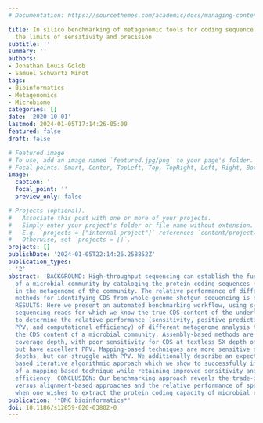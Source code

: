 ```yaml
---
# Documentation: https://sourcethemes.com/academic/docs/managing-content/

title: In silico benchmarking of metagenomic tools for coding sequence detection reveals
  the limits of sensitivity and precision
subtitle: ''
summary: ''
authors:
- Jonathan Louis Golob
- Samuel Schwartz Minot
tags:
- Bioinformatics
- Metagenomics
- Microbiome
categories: []
date: '2020-10-01'
lastmod: 2024-01-05T17:14:26-05:00
featured: false
draft: false

# Featured image
# To use, add an image named `featured.jpg/png` to your page's folder.
# Focal points: Smart, Center, TopLeft, Top, TopRight, Left, Right, BottomLeft, Bottom, BottomRight.
image:
  caption: ''
  focal_point: ''
  preview_only: false

# Projects (optional).
#   Associate this post with one or more of your projects.
#   Simply enter your project's folder or file name without extension.
#   E.g. `projects = ["internal-project"]` references `content/project/deep-learning/index.md`.
#   Otherwise, set `projects = []`.
projects: []
publishDate: '2024-01-05T22:14:26.258852Z'
publication_types:
- '2'
abstract: 'BACKGROUND: High-throughput sequencing can establish the functional capacity
  of a microbial community by cataloging the protein-coding sequences (CDS) present
  in the metagenome of the community. The relative performance of different computational
  methods for identifying CDS from whole-genome shotgun sequencing is not fully established.
  RESULTS: Here we present an automated benchmarking workflow, using synthetic shotgun
  sequencing reads for which we know the true CDS content of the underlying communities,
  to determine the relative performance (sensitivity, positive predictive value or
  PPV, and computational efficiency) of different metagenome analysis tools for extracting
  the CDS content of a microbial community. Assembly-based methods are limited by
  coverage depth, with poor sensitivity for CDS at textless 5X depth of sequencing,
  but have excellent PPV. Mapping-based techniques are more sensitive at low coverage
  depths, but can struggle with PPV. We additionally describe an expectation maximization
  based iterative algorithmic approach which we show to successfully improve the PPV
  of a mapping based technique while retaining improved sensitivity and computational
  efficiency. CONCLUSION: Our benchmarking approach reveals the trade-offs of assembly
  versus alignment-based approaches and the relative performance of specific implementations
  when one wishes to extract the protein coding capacity of microbial communities.'
publication: '*BMC bioinformatics*'
doi: 10.1186/s12859-020-03802-0
---
```

